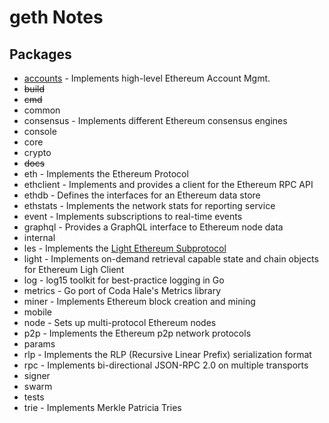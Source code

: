 # geth Notes

## Packages

- [accounts](https://github.com/ethereum/go-ethereum/tree/master/accounts) - Implements high-level Ethereum Account Mgmt. 
- ~~build~~
- ~~cmd~~ 
- common
- consensus - Implements different Ethereum consensus engines
- console
- core
- crypto
- ~~docs~~
- eth - Implements the Ethereum Protocol
- ethclient - Implements and provides a client for the Ethereum RPC API
- ethdb - Defines the interfaces for an Ethereum data store
- ethstats - Implements the network stats for reporting service
- event - Implements subscriptions to real-time events 
- graphql - Provides a GraphQL interface to Ethereum node data
- internal
- les - Implements the [Light Ethereum Subprotocol](https://github.com/ethereum/devp2p/blob/master/caps/les.md)
- light - Implements on-demand retrieval capable state and chain objects for Ethereum Ligh Client
- log - log15 toolkit for best-practice logging in Go
- metrics - Go port of Coda Hale's Metrics library
- miner - Implements Ethereum block creation and mining 
- mobile
- node - Sets up multi-protocol Ethereum nodes
- p2p - Implements the Ethereum p2p network protocols
- params
- rlp - Implements the RLP (Recursive Linear Prefix) serialization format
- rpc - Implements bi-directional JSON-RPC 2.0 on multiple transports
- signer
- swarm
- tests
- trie - Implements Merkle Patricia Tries
